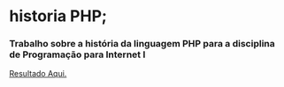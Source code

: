 # historia PHP;

 ### Trabalho sobre a história da linguagem PHP para a disciplina de Programação para Internet I
 
<a href="https://gabrielvictoria96.github.io/historiaPHP/index">Resultado Aqui.</a>
